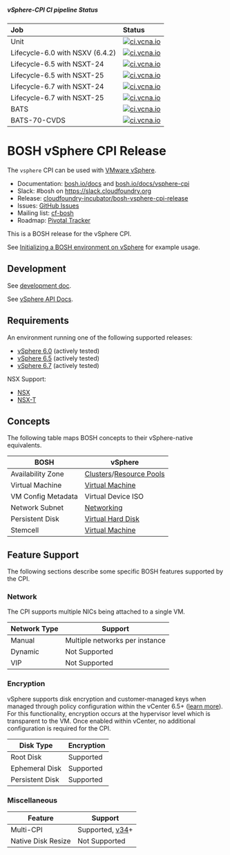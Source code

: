 ##### vSphere-CPI CI pipeline Status 

| Job | Status |
| :--- | :--- |
| Unit | [![ci.vcna.io](https://ci.vcna.io/api/v1/teams/vcpi/pipelines/vSphere-CPI/jobs/unit-test/badge)](https://ci.vcna.io/teams/vcpi/pipelines/vSphere-CPI?groups=Complete-View)|
| Lifecycle-6.0 with NSXV (6.4.2) | [![ci.vcna.io](https://ci.vcna.io/api/v1/teams/vcpi/pipelines/vSphere-CPI/jobs/lifecycle-6.0-NSXV/badge)](https://ci.vcna.io/teams/vcpi/pipelines/vSphere-CPI?groups=Complete-View)|
| Lifecycle-6.5 with NSXT-24 | [![ci.vcna.io](https://ci.vcna.io/api/v1/teams/vcpi/pipelines/vSphere-CPI/jobs/lifecycle-6.5-NSXT25/badge)](https://ci.vcna.io/teams/vcpi/pipelines/vSphere-CPI?groups=Complete-View)|
| Lifecycle-6.5 with NSXT-25 | [![ci.vcna.io](https://ci.vcna.io/api/v1/teams/vcpi/pipelines/vSphere-CPI/jobs/lifecycle-6.5-NSXT25/badge)](https://ci.vcna.io/teams/vcpi/pipelines/vSphere-CPI?groups=Complete-View)|
| Lifecycle-6.7 with NSXT-24 | [![ci.vcna.io](https://ci.vcna.io/api/v1/teams/vcpi/pipelines/vSphere-CPI/jobs/lifecycle-6.7-NSXT24/badge)](https://ci.vcna.io/teams/vcpi/pipelines/vSphere-CPI?groups=Complete-View)|
| Lifecycle-6.7 with NSXT-25 | [![ci.vcna.io](https://ci.vcna.io/api/v1/teams/vcpi/pipelines/vSphere-CPI/jobs/lifecycle-6.7-NSXT25/badge)](https://ci.vcna.io/teams/vcpi/pipelines/vSphere-CPI?groups=Complete-View)|
| BATS | [![ci.vcna.io](https://ci.vcna.io/api/v1/teams/vcpi/pipelines/vSphere-CPI/jobs/bats/badge)](https://ci.vcna.io/teams/vcpi/pipelines/vSphere-CPI?groups=Complete-View)|
| BATS-70-CVDS | [![ci.vcna.io](https://ci.vcna.io/api/v1/teams/vcpi/pipelines/vSphere-CPI/jobs/bats-70-CVDS/badge)](https://ci.vcna.io/teams/vcpi/pipelines/vSphere-CPI?groups=Complete-View)|

# BOSH vSphere CPI Release

The `vsphere` CPI can be used with [VMware vSphere](https://www.vmware.com/products/vsphere.html).

* Documentation: [bosh.io/docs](https://bosh.io/docs) and [bosh.io/docs/vsphere-cpi](https://bosh.io/docs/vsphere-cpi.html)
* Slack: #bosh on <https://slack.cloudfoundry.org>
* Release: [cloudfoundry-incubator/bosh-vsphere-cpi-release](https://github.com/cloudfoundry-incubator/bosh-vsphere-cpi-release)
* Issues: [GitHub Issues](https://github.com/cloudfoundry-incubator/bosh-vsphere-cpi-release/issues)
* Mailing list: [cf-bosh](https://lists.cloudfoundry.org/pipermail/cf-bosh)
* Roadmap: [Pivotal Tracker](https://www.pivotaltracker.com/n/projects/2110693)

This is a BOSH release for the vSphere CPI.

See [Initializing a BOSH environment on vSphere](https://bosh.io/docs/init-vsphere.html) for example usage.

## Development

See [development doc](docs/development.md).

See [vSphere API Docs](http://pubs.vmware.com/vsphere-60/topic/com.vmware.wssdk.apiref.doc/right-pane.html).

## Requirements

An environment running one of the following supported releases:

  * [vSphere 6.0](https://docs.vmware.com/en/VMware-vSphere/6.0/rn/vsphere-esxi-vcenter-server-60-release-notes.html) (actively tested)
  * [vSphere 6.5](https://docs.vmware.com/en/VMware-vSphere/6.5/rn/vsphere-esxi-vcenter-server-65-release-notes.html) (actively tested)
  * [vSphere 6.7](https://docs.vmware.com/en/VMware-vSphere/6.7/rn/vsphere-esxi-vcenter-server-67-release-notes.html) (actively tested)

NSX Support:

  * [NSX](https://docs.vmware.com/en/VMware-NSX-for-vSphere/index.html)
  * [NSX-T](https://docs.vmware.com/en/VMware-NSX-T/index.html)

## Concepts

The following table maps BOSH concepts to their vSphere-native equivalents.

| BOSH | vSphere |
| ---- | ------- |
| Availability Zone | [Clusters](https://docs.vmware.com/en/VMware-vSphere/6.0/com.vmware.vsphere.monitoring.doc/GUID-A47D16C9-0B07-4DB8-BB79-D67DD97D5194.html?hWord=N4IghgNiBcIMYQK4GcAuBTATskBfIA)/[Resource Pools](https://docs.vmware.com/en/VMware-vSphere/6.0/com.vmware.vsphere.monitoring.doc/GUID-74D23242-B353-4267-8CC3-7800DD9BB92A.html) |
| Virtual Machine | [Virtual Machine](https://docs.vmware.com/en/VMware-vSphere/6.5/com.vmware.vsphere.vm_admin.doc/GUID-55238059-912E-411F-A0E9-A7A536972A91.html) |
| VM Config Metadata | Virtual Device ISO |
| Network Subnet | [Networking](https://docs.vmware.com/en/VMware-vSphere/6.0/com.vmware.vsphere.networking.doc/GUID-35B40B0B-0C13-43B2-BC85-18C9C91BE2D4.html) |
| Persistent Disk | [Virtual Hard Disk](https://docs.vmware.com/en/VMware-vSphere/6.5/com.vmware.vsphere.vm_admin.doc/GUID-79116E5D-22B3-4E84-86DF-49A8D16E7AF2.html) |
| Stemcell | [Virtual Machine](https://docs.vmware.com/en/VMware-vSphere/6.5/com.vmware.vsphere.vm_admin.doc/GUID-55238059-912E-411F-A0E9-A7A536972A91.html) |


## Feature Support

The following sections describe some specific BOSH features supported by the CPI.


### Network

The CPI supports multiple NICs being attached to a single VM.

| Network Type | Support |
| ------------ | ------- |
| Manual | Multiple networks per instance |
| Dynamic | Not Supported |
| VIP | Not Supported |


### Encryption

vSphere supports disk encryption and customer-managed keys when managed through policy configuration within the vCenter 6.5+ ([learn more](https://docs.vmware.com/en/VMware-vSphere/6.7/com.vmware.vsphere.security.doc/GUID-A29066CD-8EF8-4A4E-9FC9-8628E05FC859.html)). For this functionality, encryption occurs at the hypervisor level which is transparent to the VM. Once enabled within vCenter, no additional configuration is required for the CPI.

| Disk Type | Encryption |
| --------- | ---------- |
| Root Disk | Supported |
| Ephemeral Disk | Supported |
| Persistent Disk | Supported |


### Miscellaneous

| Feature | Support |
| ------- | ------- |
| Multi-CPI | Supported, [v34](https://github.com/cloudfoundry-incubator/bosh-vsphere-cpi-release/releases/tag/v34)+ |
| Native Disk Resize | Not Supported |
